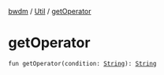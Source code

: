 [bwdm](../index.md) / [Util](index.md) / [getOperator](./get-operator.md)

# getOperator

`fun getOperator(condition: `[`String`](https://kotlinlang.org/api/latest/jvm/stdlib/kotlin/-string/index.html)`): `[`String`](https://kotlinlang.org/api/latest/jvm/stdlib/kotlin/-string/index.html)